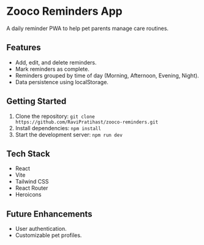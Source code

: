 # Zooco Reminders App

A daily reminder PWA to help pet parents manage care routines.

## Features

- Add, edit, and delete reminders.
- Mark reminders as complete.
- Reminders grouped by time of day (Morning, Afternoon, Evening, Night).
- Data persistence using localStorage.

## Getting Started

1. Clone the repository: `git clone https://github.com/RaviPratihast/zooco-reminders.git`
2. Install dependencies: `npm install` 
3. Start the development server: `npm run dev` 

## Tech Stack

- React
- Vite
- Tailwind CSS
- React Router
- Heroicons 

## Future Enhancements

- User authentication.
- Customizable pet profiles.


